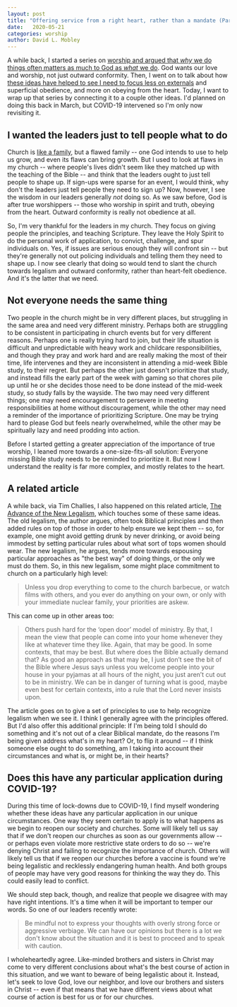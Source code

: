 ```yaml
---
layout: post
title: "Offering service from a right heart, rather than a mandate (Part 3)"
date:   2020-05-21
categories: worship
author: David L. Mobley
---
```


A while back, I started a series on [worship and argued that *why* we do things often matters as much to God as *what* we do](https://heisfaithful.github.io/worship/2020/02/13/worship.html). God wants our love and worship, not just outward conformity. Then, I went on to talk about how [these ideas have helped to see I need to focus less on externals](https://heisfaithful.github.io/worship/2020/03/05/worship2.html) and superficial obedience, and more on obeying from the heart. Today, I want to wrap up that series by connecting it to a couple other ideas. I'd planned on doing this back in March, but COVID-19 intervened so I'm only now revisiting it.

## I wanted the leaders just to tell people what to do

Church is [like a family](https://heisfaithful.github.io/church/2020/01/19/church-as-family.html), but a flawed family -- one God intends to use to help us grow, and even its flaws can bring growth. But I used to look at flaws in my church -- where people's lives didn't seem like they matched up with the teaching of the Bible -- and think that the leaders ought to just tell people to shape up. If sign-ups were sparse for an event, I would think, why don't the leaders just tell people they need to sign up? Now, however, I see the wisdom in our leaders generally *not* doing so. As we saw before, God is after true worshippers -- those who worship in spirit and truth, obeying from the heart. Outward conformity is really not obedience at all.

So, I'm very thankful for the leaders in my church. They focus on giving people the principles, and teaching Scripture. They leave the Holy Spirit to do the personal work of application, to convict, challenge, and spur individuals on. Yes, if issues are serious enough they will confront sin -- but they're generally not out policing individuals and telling them they need to shape up. I now see clearly that doing so would tend to slant the church towards legalism and outward conformity, rather than heart-felt obedience. And it's the latter that we need.

## Not everyone needs the same thing

Two people in the church might be in very different places, but struggling in the same area and need very different ministry. Perhaps both are struggling to be consistent in participating in church events but for very different reasons. Perhaps one is really trying hard to join, but their life situation is difficult and unpredictable with heavy work and childcare responsibilities, and though they pray and work hard and are really making the most of their time, life intervenes and they are inconsistent in attending a mid-week Bible study, to their regret. But perhaps the other just doesn't prioritize that study, and instead fills the early part of the week with gaming so that chores pile up until he or she decides those need to be done instead of the mid-week study, so study falls by the wayside. The two may need very different things; one may need encouragement to persevere in meeting responsibilities at home without discouragement, while the other may need a reminder of the importance of prioritizing Scripture. One may be trying hard to please God but feels nearly overwhelmed, while the other may be spiritually lazy and need prodding into action.

Before I started getting a greater appreciation of the importance of true worship, I leaned more towards a one-size-fits-all solution: Everyone missing Bible study needs to be reminded to prioritize it. But now I understand the reality is far more complex, and mostly relates to the heart.

## A related article

A while back, via Tim Challies, I also happened on this related article, [The Advance of the New Legalism](https://stephenkneale.com/2020/02/10/the-advance-of-the-new-legalism/), which touches some of these same ideas. The old legalism, the author argues, often took Biblical principles and then added rules on top of those in order to help ensure we kept them -- so, for example, one might avoid getting drunk by never drinking, or avoid being immodest by setting particular rules about what sort of tops women should wear. The new legalism, he argues, tends more towards espousing particular approaches as "the best way" of doing things, or the only we must do them. So, in this new legalism, some might place commitment to church on a particularly high level:

> Unless you drop everything to come to the church barbecue, or watch films with others, and you ever do anything on your own, or only with your immediate nuclear family, your priorities are askew.

This can come up in other areas too:
> Others push hard for the ‘open door’ model of ministry. By that, I mean the view that people can come into your home whenever they like at whatever time they like. Again, that may be good. In some contexts, that may be best. But where does the Bible actually demand that? As good an approach as that may be, I just don’t see the bit of the Bible where Jesus says unless you welcome people into your house in your pyjamas at all hours of the night, you just aren’t cut out to be in ministry. We can be in danger of turning what is good, maybe even best for certain contexts, into a rule that the Lord never insists upon.

The article goes on to give a set of principles to use to help recognize legalism when we see it. I think I generally agree with the principles offered.  But I'd also offer this additional principle: If I'm being told I should do something and it's not out of a clear Biblical mandate, do the reasons I'm being given address what's in my heart? Or, to flip it around -- if I think someone else ought to do something, am I taking into account their circumstances and what is, or might be, in their hearts?

## Does this have any particular application during COVID-19?

During this time of lock-downs due to COVID-19, I find myself wondering whether these ideas have any particular application in our unique circumstances. One way they seem certain to apply is to what happens as we begin to reopen our society and churches. Some will likely tell us say that if we don't reopen our churches as soon as our governments allow -- or perhaps even violate more restrictive state orders to do so -- we're denying Christ and failing to recognize the importance of church. Others will likely tell us that if we reopen our churches before a vaccine is found we're being legalistic and recklessly endangering human health. And both groups of people may have very good reasons for thinking the way they do. This could easily lead to conflict.

We should step back, though, and realize that people we disagree with may have right intentions. It's a time when it will be important to temper our words. So one of our leaders recently wrote:
> Be mindful not to express your thoughts with overly strong force or aggressive verbiage.  We can have our opinions but there is a lot we don't know about the situation and it is best to proceed and to speak with caution.

I wholeheartedly agree. Like-minded brothers and sisters in Christ may come to very different conclusions about what's the best course of action in this situation, and we want to beware of being legalistic about it. Instead, let's seek to love God, love our neighbor, and love our brothers and sisters in Christ -- even if that means that we have different views about what course of action is best for us or for our churches.
